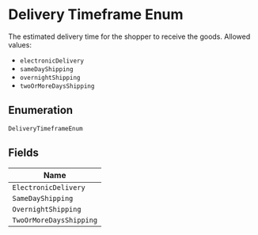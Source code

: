 
# Delivery Timeframe Enum

The estimated delivery time for the shopper to receive the goods.
Allowed values:

* `electronicDelivery`
* `sameDayShipping`
* `overnightShipping`
* `twoOrMoreDaysShipping`

## Enumeration

`DeliveryTimeframeEnum`

## Fields

| Name |
|  --- |
| `ElectronicDelivery` |
| `SameDayShipping` |
| `OvernightShipping` |
| `TwoOrMoreDaysShipping` |

